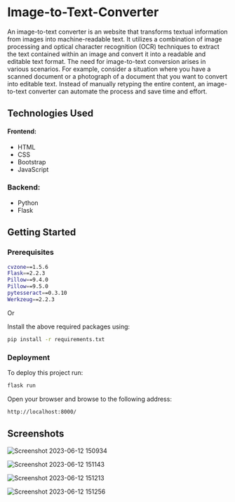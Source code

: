 # Image-to-Text-Converter

An image-to-text converter is an website that transforms textual information from images into machine-readable text. It utilizes a combination of image processing and optical character recognition (OCR) techniques to extract the text contained within an image and convert it into a readable and editable text format. The need for image-to-text conversion arises in various scenarios. For example, consider a situation where you have a scanned document or a photograph of a document that you want to convert into editable text. Instead of manually retyping the entire content, an image-to-text converter can automate the process and save time and effort.

## Technologies Used

#### Frontend:
- HTML
- CSS
- Bootstrap 
- JavaScript

### Backend:
- Python
- Flask

## Getting Started
### Prerequisites

```bash
cvzone==1.5.6
Flask==2.2.3
Pillow==9.4.0
Pillow==9.5.0
pytesseract==0.3.10
Werkzeug==2.2.3
```
Or

Install the above required packages using:

```bash
pip install -r requirements.txt
```
### Deployment

To deploy this project run:

```bash
flask run
```
Open your browser and browse to the following address:

```bash
http://localhost:8000/
```
## Screenshots
![Screenshot 2023-06-12 150934](https://github.com/arpita-4444/new/assets/119843428/44a085ae-3e69-4d26-8aa8-96bd2771fcd0)

![Screenshot 2023-06-12 151143](https://github.com/arpita-4444/new/assets/119843428/c3163605-6577-4168-a615-387a5db6f031)

![Screenshot 2023-06-12 151213](https://github.com/arpita-4444/new/assets/119843428/acea305c-5ab8-44a4-b943-ee828e485aea)

![Screenshot 2023-06-12 151256](https://github.com/arpita-4444/new/assets/119843428/465cc136-2efb-43dc-b2ac-4b89431d1d98)